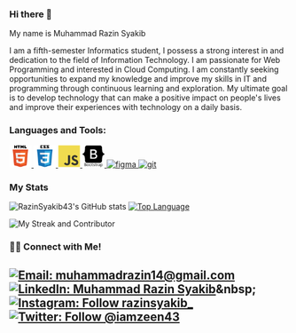 ### Hi there 👋

My name is Muhammad Razin Syakib

I am a fifth-semester Informatics student, I possess a strong interest in and dedication to the field of Information Technology. I am passionate for Web Programming and interested in Cloud Computing. 
I am constantly seeking opportunities to expand my knowledge and improve my skills in IT and programming through continuous learning and exploration.
My ultimate goal is to develop technology that can make a positive impact on people's lives and improve their experiences with technology on a daily basis.

<h3 align="left">Languages and Tools:</h3>
<p align="left"> 
 <a href="https://www.w3.org/html/" target="_blank" rel="noreferrer"> <img src="https://raw.githubusercontent.com/devicons/devicon/master/icons/html5/html5-original-wordmark.svg" alt="html5" width="40" height="40"/> </a> <a href="https://www.w3schools.com/css/" target="_blank" rel="noreferrer"> <img src="https://raw.githubusercontent.com/devicons/devicon/master/icons/css3/css3-original-wordmark.svg" alt="css3" width="40" height="40"/> </a> <a href="https://developer.mozilla.org/en-US/docs/Web/JavaScript" target="_blank" rel="noreferrer"> <img src="https://raw.githubusercontent.com/devicons/devicon/master/icons/javascript/javascript-original.svg" alt="javascript" width="40" height="40"/> </a> <a href="https://getbootstrap.com" target="_blank" rel="noreferrer"> <img src="https://raw.githubusercontent.com/devicons/devicon/master/icons/bootstrap/bootstrap-plain-wordmark.svg" alt="bootstrap" width="40" height="40"/> </a> <a href="https://www.figma.com/" target="_blank" rel="noreferrer"> <img src="https://www.vectorlogo.zone/logos/figma/figma-icon.svg" alt="figma" width="40" height="40"/> </a> <a href="https://git-scm.com/" target="_blank" rel="noreferrer"> <img src="https://www.vectorlogo.zone/logos/git-scm/git-scm-icon.svg" alt="git" width="40" height="40"/> </a> </p>

### My Stats
![RazinSyakib43's GitHub stats](https://github-readme-stats-sigma-five.vercel.app/api?username=razinsyakib43&show_icons=true&theme=algolia) [![Top Language](https://github-readme-stats.vercel.app/api/top-langs/?username=razinsyakib43&layout=compact&langs_count=8&theme=algolia)](https://github.com/razinsyakib43/github-readme-stats)

![My Streak and Contributor](https://github-readme-streak-stats-sigma-five.herokuapp.com/?user=razinsyakib43&theme=react&border=61dafb&hide_border=true)

### 🤝🏻 Connect with Me!
[![Email: muhammadrazin14@gmail.com](https://img.shields.io/badge/-muhammadrazin14@gmail.com-D14836?style=flat&logo=Gmail&logoColor=white)](mailto:muhammadrazin14@gmail.com)
[![LinkedIn: Muhammad Razin Syakib](https://img.shields.io/badge/-LinkedIn-blue?style=flat&logo=Linkedin&logoColor=white&link=https://www.linkedin.com/in/muhammad-razin-syakib/)]([https://www.linkedin.com/in/farkhanmaul/](https://www.linkedin.com/in/muhammad-razin-syakib/))&nbsp;
[![Instagram: Follow razinsyakib_](https://img.shields.io/badge/-Instagram-E4405F?style=flat&logo=Instagram&logoColor=white)](https://www.instagram.com/razinsyakib_/)&nbsp;
[![Twitter: Follow @iamzeen43](https://img.shields.io/twitter/follow/iamzeen43?style=social)](https://twitter.com/iamzeen43)
---
